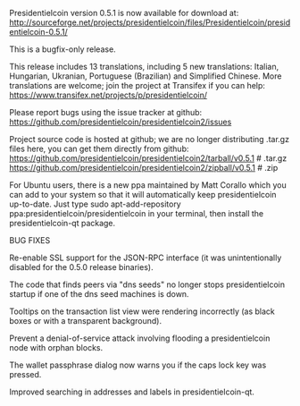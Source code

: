 Presidentielcoin version 0.5.1 is now available for download at:
http://sourceforge.net/projects/presidentielcoin/files/Presidentielcoin/presidentielcoin-0.5.1/

This is a bugfix-only release.

This release includes 13 translations, including 5 new translations:
Italian, Hungarian, Ukranian, Portuguese (Brazilian) and Simplified Chinese.
More translations are welcome; join the project at Transifex if you can help:
https://www.transifex.net/projects/p/presidentielcoin/

Please report bugs using the issue tracker at github:
https://github.com/presidentielcoin/presidentielcoin2/issues

Project source code is hosted at github; we are no longer
distributing .tar.gz files here, you can get them
directly from github:
https://github.com/presidentielcoin/presidentielcoin2/tarball/v0.5.1  # .tar.gz
https://github.com/presidentielcoin/presidentielcoin2/zipball/v0.5.1  # .zip

For Ubuntu users, there is a new ppa maintained by Matt Corallo which
you can add to your system so that it will automatically keep
presidentielcoin up-to-date.  Just type
sudo apt-add-repository ppa:presidentielcoin/presidentielcoin
in your terminal, then install the presidentielcoin-qt package.


BUG FIXES

Re-enable SSL support for the JSON-RPC interface (it was unintentionally
disabled for the 0.5.0 release binaries).

The code that finds peers via "dns seeds" no longer stops presidentielcoin startup
if one of the dns seed machines is down.

Tooltips on the transaction list view were rendering incorrectly (as black boxes
or with a transparent background).

Prevent a denial-of-service attack involving flooding a presidentielcoin node with
orphan blocks.

The wallet passphrase dialog now warns you if the caps lock key was pressed.

Improved searching in addresses and labels in presidentielcoin-qt.
